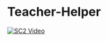 # Teacher-Helper


[![SC2 Video](vid.png)](https://user-images.githubusercontent.com/75639084/123731333-92e39280-d8b5-11eb-98ee-3d67ea0a7c65.mp4 )
